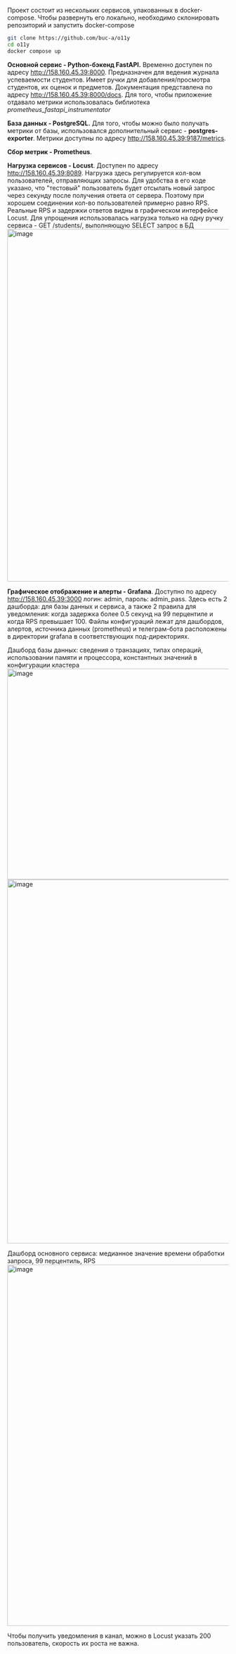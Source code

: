 Проект состоит из нескольких сервисов, упакованных в docker-compose. 
Чтобы развернуть его локально, необходимо склонировать репозиторий и запустить docker-compose
```bash
git clone https://github.com/buc-a/o11y
cd o11y
docker compose up
```
**Основной сервис - Python-бэкенд FastAPI.** Временно доступен по адресу http://158.160.45.39:8000. Предназначен для ведения журнала успеваемости студентов. Имеет ручки для добавления/просмотра студентов, их оценок и предметов. Документация представлена по адресу  http://158.160.45.39:8000/docs. Для того, чтобы приложение отдавало метрики использовалась библиотека *prometheus_fastapi_instrumentator*

**База данных - PostgreSQL.** Для того, чтобы можно было получать метрики от базы, использовался дополнительный сервис - **postgres-exporter**. Метрики доступны по адресу  http://158.160.45.39:9187/metrics. 

**Сбор метрик - Prometheus**. 

**Нагрузка сервисов - Locust**. Доступен по адресу http://158.160.45.39:8089. Нагрузка здесь регулируется кол-вом пользователей, отправляющих запросы. Для удобства в его коде указано, что "тестовый" пользователь будет отсылать новый запрос через секунду после получения ответа от сервера. Поэтому при хорошем соединении кол-во пользователей примерно равно  RPS. Реальные RPS и задержки ответов видны в графическом интерфейсе Locust. 
Для упрощения использовалась нагрузка только на одну ручку сервиса - GET /students/, выполняющую SELECT запрос в БД
<img width="1742" height="801" alt="image" src="https://github.com/user-attachments/assets/a80397cf-5bfa-41f7-b6a4-6411f32c75ec" />

**Графическое отображение и алерты - Grafana**. Доступно по адресу http://158.160.45.39:3000 логин: admin, пароль: admin_pass. Здесь есть 2 дашборда: для базы данных и сервиса, а также 2 правила для уведомления: когда задержка более 0.5 секунд на 99 перцентиле и когда RPS превышает 100. Файлы конфигураций лежат для дашбордов, алертов, источника данных (prometheus) и телеграм-бота расположены в директории grafana в соответствующих под-директориях. 

Дашборд базы данных: сведения о транзациях, типах операций, использовании памяти и процессора, константных значений в конфигурации кластера
<img width="1561" height="479" alt="image" src="https://github.com/user-attachments/assets/83fd943e-23ce-414f-a2b6-d2c0c563862e" />
<img width="1561" height="827" alt="image" src="https://github.com/user-attachments/assets/f32fd1d4-30d8-4d98-b71b-1f123c4c0c5e" />



Дашборд основного сервиса: медианное значение времени обработки запроса, 99 перцентиль, RPS
<img width="815" height="821" alt="image" src="https://github.com/user-attachments/assets/c1cc38aa-d217-4463-ae0e-f6790465fc03" />


Чтобы получить уведомления в канал, можно в Locust указать 200 пользователь, скорость их роста не важна.
